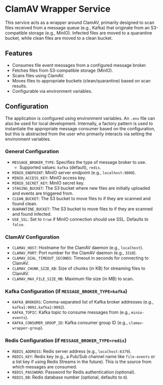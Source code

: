 # ClamAV Wrapper Service

This service acts as a wrapper around ClamAV, primarily designed to scan files received from a message queue (e.g., Kafka) that originate from an S3-compatible storage (e.g., MinIO). Infected files are moved to a quarantine bucket, while clean files are moved to a clean bucket.

## Features

*   Consumes file event messages from a configured message broker.
*   Fetches files from S3-compatible storage (MinIO).
*   Scans files using ClamAV.
*   Moves files to appropriate buckets (clean/quarantine) based on scan results.
*   Configurable via environment variables.

## Configuration

The application is configured using environment variables. An `.env` file can also be used for local development.
Internally, a factory pattern is used to instantiate the appropriate message consumer based on the configuration, but this is abstracted from the user who primarily interacts via setting the environment variables.

### General Configuration
*   `MESSAGE_BROKER_TYPE`: Specifies the type of message broker to use.
    *   Supported values: `kafka` (default), `redis`.
*   `MINIO_ENDPOINT`: MinIO server endpoint (e.g., `localhost:9000`).
*   `MINIO_ACCESS_KEY`: MinIO access key.
*   `MINIO_SECRET_KEY`: MinIO secret key.
*   `STAGING_BUCKET`: The S3 bucket where new files are initially uploaded and events are triggered from.
*   `CLEAN_BUCKET`: The S3 bucket to move files to if they are scanned and found clean.
*   `QUARANTINE_BUCKET`: The S3 bucket to move files to if they are scanned and found infected.
*   `USE_SSL`: Set to `true` if MinIO connection should use SSL. Defaults to `false`.

### ClamAV Configuration
*   `CLAMAV_HOST`: Hostname for the ClamAV daemon (e.g., `localhost`).
*   `CLAMAV_PORT`: Port number for the ClamAV daemon (e.g., `3310`).
*   `CLAMAV_DIAL_TIMEOUT_SECONDS`: Timeout in seconds for connecting to ClamAV.
*   `CLAMAV_CHUNK_SIZE_KB`: Size of chunks (in KB) for streaming files to ClamAV.
*   `CLAMAV_MAX_FILE_SIZE_MB`: Maximum file size (in MB) to scan.

### Kafka Configuration (if `MESSAGE_BROKER_TYPE=kafka`)
*   `KAFKA_BROKERS`: Comma-separated list of Kafka broker addresses (e.g., `kafka1:9092,kafka2:9092`).
*   `KAFKA_TOPIC`: Kafka topic to consume messages from (e.g., `minio-events`).
*   `KAFKA_CONSUMER_GROUP_ID`: Kafka consumer group ID (e.g., `clamav-wrapper-group`).

### Redis Configuration (if `MESSAGE_BROKER_TYPE=redis`)
*   `REDIS_ADDRESS`: Redis server address (e.g., `localhost:6379`).
*   `REDIS_KEY`: Redis key (e.g., a Pub/Sub channel name like `file-events` or a list key if using Redis Streams in the future). This is the source from which messages are consumed.
*   `REDIS_PASSWORD`: Password for Redis authentication (optional).
*   `REDIS_DB`: Redis database number (optional, defaults to `0`).